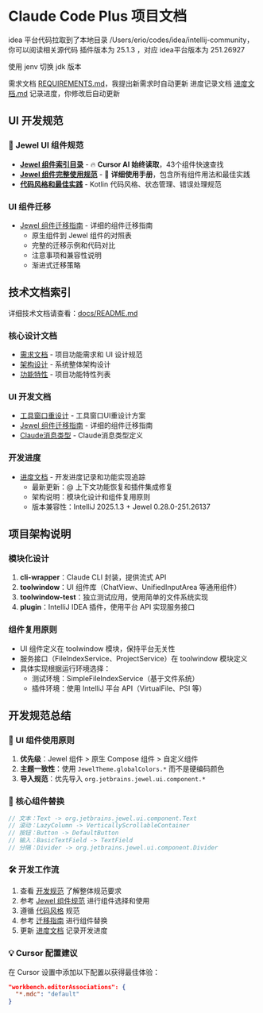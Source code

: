 # Claude Code Plus 项目文档

idea 平台代码拉取到了本地目录 /Users/erio/codes/idea/intellij-community，你可以阅读相关源代码
插件版本为 25.1.3 ，对应 idea平台版本为 251.26927

使用 jenv 切换 jdk 版本

需求文档 [REQUIREMENTS.md](docs/REQUIREMENTS.md)，我提出新需求时自动更新
进度记录文档 [进度文档.md](docs/进度文档.md) 记录进度，你修改后自动更新

## UI 开发规范

### 🎨 Jewel UI 组件规范
- **[Jewel 组件索引目录](.cursor/rules/jewel-component-index.mdc)** - 🔥 **Cursor AI 始终读取**，43个组件快速查找
- **[Jewel 组件完整使用规范](.cursor/rules/jewel-components.mdc)** - 📖 **详细使用手册**，包含所有组件用法和最佳实践
- **[代码风格和最佳实践](.cursor/rules/code-style.mdc)** - Kotlin 代码风格、状态管理、错误处理规范

### UI 组件迁移
- [Jewel 组件迁移指南](docs/JEWEL_COMPONENT_MIGRATION.md) - 详细的组件迁移指南
  - 原生组件到 Jewel 组件的对照表
  - 完整的迁移示例和代码对比
  - 注意事项和兼容性说明
  - 渐进式迁移策略

## 技术文档索引

详细技术文档请查看：[docs/README.md](docs/README.md)

### 核心设计文档
- [需求文档](docs/REQUIREMENTS.md) - 项目功能需求和 UI 设计规范
- [架构设计](docs/ARCHITECTURE.md) - 系统整体架构设计  
- [功能特性](docs/FEATURES.md) - 项目功能特性列表

### UI 开发文档
- [工具窗口重设计](docs/TOOLWINDOW_REDESIGN.md) - 工具窗口UI重设计方案
- [Jewel 组件迁移指南](docs/JEWEL_COMPONENT_MIGRATION.md) - 详细的组件迁移指南
- [Claude消息类型](docs/CLAUDE_MESSAGE_TYPES.md) - Claude消息类型定义

### 开发进度
- [进度文档](docs/进度文档.md) - 开发进度记录和功能实现追踪
  - 最新更新：@ 上下文功能恢复和插件集成修复
  - 架构说明：模块化设计和组件复用原则
  - 版本兼容性：IntelliJ 2025.1.3 + Jewel 0.28.0-251.26137

## 项目架构说明

### 模块化设计
1. **cli-wrapper**：Claude CLI 封装，提供流式 API
2. **toolwindow**：UI 组件库（ChatView、UnifiedInputArea 等通用组件）
3. **toolwindow-test**：独立测试应用，使用简单的文件系统实现
4. **plugin**：IntelliJ IDEA 插件，使用平台 API 实现服务接口

### 组件复用原则
- UI 组件定义在 toolwindow 模块，保持平台无关性
- 服务接口（FileIndexService、ProjectService）在 toolwindow 模块定义
- 具体实现根据运行环境选择：
  - 测试环境：SimpleFileIndexService（基于文件系统）
  - 插件环境：使用 IntelliJ 平台 API（VirtualFile、PSI 等）

## 开发规范总结

### 🎯 UI 组件使用原则
1. **优先级**：Jewel 组件 > 原生 Compose 组件 > 自定义组件
2. **主题一致性**：使用 `JewelTheme.globalColors.*` 而不是硬编码颜色
3. **导入规范**：优先导入 `org.jetbrains.jewel.ui.component.*`

### 📝 核心组件替换
```kotlin
// 文本：Text -> org.jetbrains.jewel.ui.component.Text
// 滚动：LazyColumn -> VerticallyScrollableContainer  
// 按钮：Button -> DefaultButton
// 输入：BasicTextField -> TextField
// 分隔：Divider -> org.jetbrains.jewel.ui.component.Divider
```

### 🛠 开发工作流
1. 查看 [开发规范](.cursor/rules/README.mdc) 了解整体规范要求
2. 参考 [Jewel 组件规范](.cursor/rules/jewel-component-index.mdc) 进行组件选择和使用  
3. 遵循 [代码风格](.cursor/rules/code-style.mdc) 规范
4. 参考 [迁移指南](docs/JEWEL_COMPONENT_MIGRATION.md) 进行组件替换
5. 更新 [进度文档](docs/进度文档.md) 记录开发进度

### 💡 Cursor 配置建议
在 Cursor 设置中添加以下配置以获得最佳体验：
```json
"workbench.editorAssociations": {
  "*.mdc": "default"
}
```